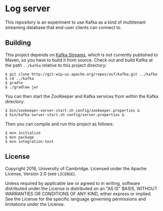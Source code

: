 Log server
==========

This repository is an experiment to use Kafka as a kind of multitenant streaming database that
end-user clients can connect to.

Building
--------

This project depends on
[Kafka Streams](https://cwiki.apache.org/confluence/display/KAFKA/KIP-28+-+Add+a+processor+client),
which is not currently published to Maven, so you have to build it from source. Check out and build
Kafka at the path `../kafka` relative to this project directory:

    $ git clone http://git-wip-us.apache.org/repos/asf/kafka.git ../kafka
    $ cd ../kafka
    $ gradle
    $ ./gradlew jar

You can then start the ZooKeeper and Kafka services from within the Kafka directory:

    $ bin/zookeeper-server-start.sh config/zookeeper.properties &
    $ bin/kafka-server-start.sh config/server.properties &

Then you can compile and run this project as follows:

    $ mvn initialize
    $ mvn package
    $ mvn integration-test

License
-------

Copyright 2016, University of Cambridge.
Licensed under the Apache License, Version 2.0 (see `LICENSE`).

Unless required by applicable law or agreed to in writing, software distributed under the License is
distributed on an "AS IS" BASIS, WITHOUT WARRANTIES OR CONDITIONS OF ANY KIND, either express or
implied. See the License for the specific language governing permissions and limitations under the
License.
